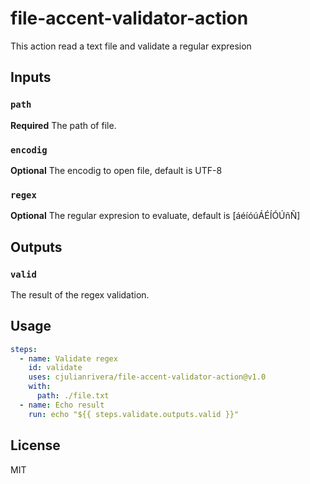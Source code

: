 # file-accent-validator-action

This action read a text file and validate a regular expresion

## Inputs

### `path`

**Required** The path of file.

### `encodig`

**Optional** The encodig to open file, default is UTF-8

### `regex`

**Optional** The regular expresion to evaluate, default is [áéíóúÁÉÍÓÚñÑ]


## Outputs

### `valid`

The result of the regex validation.

## Usage

```yaml
steps:
  - name: Validate regex
    id: validate
    uses: cjulianrivera/file-accent-validator-action@v1.0
    with:
      path: ./file.txt
  - name: Echo result
    run: echo "${{ steps.validate.outputs.valid }}"
```

## License

MIT